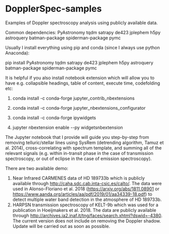 # DopplerSpec-samples
Examples of Doppler spectroscopy analysis using publicly available data.

Common dependencies:
PyAstronomy tqdm satrapy de423 jplephem h5py astroquery batman-package spiderman-package pymc

Usually I install everything using pip and conda (since I always use python Anaconda):

pip install PyAstronomy tqdm satrapy de423 jplephem h5py astroquery batman-package spiderman-package pymc


It is helpful if you also install notebook extension which will allow you to have e.g. collapsible headings, table of content, execute time, codefolding etc:

1. conda install -c conda-forge jupyter_contrib_nbextensions
2. conda install -c conda-forge jupyter_nbextensions_configurator

3. conda install -c conda-forge ipywidgets
4. jupyter nbextension enable --py widgetsnbextension

The Jupyter notebook that I provide will guide you step-by-step from removing telluric/stellar lines using SysRem (detrending algorithm, Tamuz et al. 2014), cross-correlating with spectrum template, and summing all of the relevant signals (e.g. within in-transit phase in the case of transmission spectroscopy, or out of eclipse in the case of emission spectroscopy).


There are two available demo:
1. Near Infrared CARMENES data of HD 189733b which is publicly available through http://caha.sdc.cab.inta-csic.es/calto/. The data were used in Alonso-Floriano et al. 2018 (https://arxiv.org/abs/1811.08901 or https://www.aanda.org/articles/aa/pdf/2019/01/aa34339-18.pdf) to detect multiple water band detection in the atmosphere of HD 189733b.
2. HARPSN transmission spectroscopy of KELT-9b which was used for a publication in Hoeijmakers et al. 2018. The data are publicly available through http://archives.ia2.inaf.it/tng/faces/search.xhtml?dswid=-4380. The current version does not include on removing the Doppler shadow. Update will be carried out as soon as possible.
